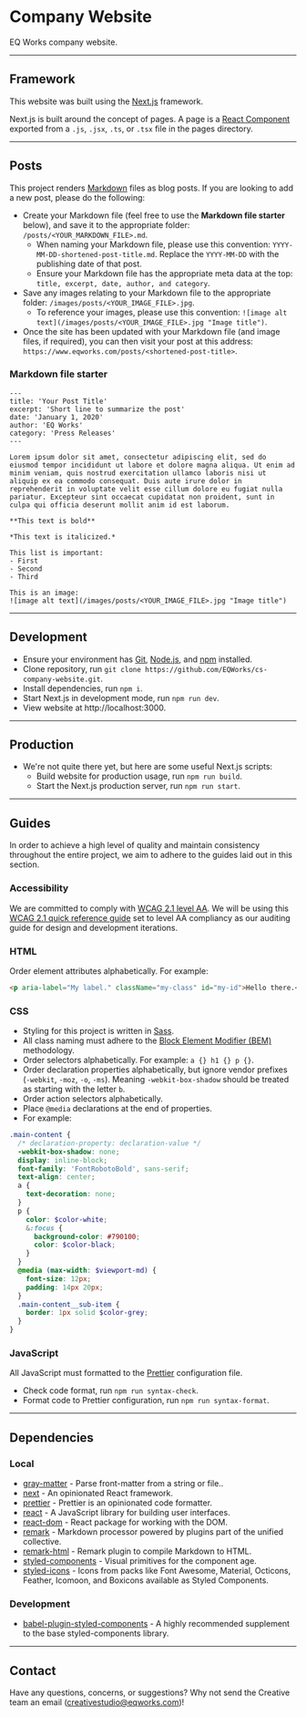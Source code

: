 # Company Website

EQ Works company website.

---

## Framework

This website was built using the [Next.js](https://nextjs.org/) framework.

Next.js is built around the concept of pages. A page is a [React Component](https://reactjs.org/docs/components-and-props.html) exported from a `.js`, `.jsx`, `.ts`, or `.tsx` file in the pages directory.

---

## Posts

This project renders [Markdown](https://en.wikipedia.org/wiki/Markdown) files as blog posts. If you are looking to add a new post, please do the following:
- Create your Markdown file (feel free to use the **Markdown file starter** below), and save it to the appropriate folder: `/posts/<YOUR_MARKDOWN_FILE>.md`.
  - When naming your Markdown file, please use this convention: `YYYY-MM-DD-shortened-post-title.md`. Replace the `YYYY-MM-DD` with the publishing date of that post.
  - Ensure your Markdown file has the appropriate meta data at the top: `title, excerpt, date, author, and category`.
- Save any images relating to your Markdown file to the appropriate folder: `/images/posts/<YOUR_IMAGE_FILE>.jpg`.
  - To reference your images, please use this convention: `![image alt text](/images/posts/<YOUR_IMAGE_FILE>.jpg "Image title")`.
- Once the site has been updated with your Markdown file (and image files, if required), you can then visit your post at this address: `https://www.eqworks.com/posts/<shortened-post-title>`.

### Markdown file starter

```
---
title: 'Your Post Title'
excerpt: 'Short line to summarize the post'
date: 'January 1, 2020'
author: 'EQ Works'
category: 'Press Releases'
---

Lorem ipsum dolor sit amet, consectetur adipiscing elit, sed do eiusmod tempor incididunt ut labore et dolore magna aliqua. Ut enim ad minim veniam, quis nostrud exercitation ullamco laboris nisi ut aliquip ex ea commodo consequat. Duis aute irure dolor in reprehenderit in voluptate velit esse cillum dolore eu fugiat nulla pariatur. Excepteur sint occaecat cupidatat non proident, sunt in culpa qui officia deserunt mollit anim id est laborum.

**This text is bold**

*This text is italicized.*

This list is important:
- First
- Second
- Third

This is an image:
![image alt text](/images/posts/<YOUR_IMAGE_FILE>.jpg "Image title")
```

---

## Development

- Ensure your environment has [Git](https://git-scm.com/), [Node.js](https://nodejs.org/en/), and [npm](https://www.npmjs.com/) installed.
- Clone repository, run `git clone https://github.com/EQWorks/cs-company-website.git`.
- Install dependencies, run `npm i`.
- Start Next.js in development mode, run `npm run dev`.
- View website at http://localhost:3000.

---

## Production

- We're not quite there yet, but here are some useful Next.js scripts:
  - Build website for production usage, run `npm run build`.
  - Start the Next.js production server, run `npm run start`.

---

## Guides

In order to achieve a high level of quality and maintain consistency throughout the entire project, we aim to adhere to the guides laid out in this section.

### Accessibility

We are committed to comply with [WCAG 2.1 level AA](https://www.w3.org/TR/WCAG21/). We will be using this [WCAG 2.1 quick reference guide](https://www.w3.org/WAI/WCAG21/quickref/?currentsidebar=%23col_customize&showtechniques=126%2C127%2C128%2C129%2C136%2C144%2C145%2C146%2C147%2C148%2C149%2C1410%2C1411%2C1412%2C1413%2C211%2C212%2C214%2C221%2C222%2C223%2C224%2C225%2C226%2C231%2C232%2C233%2C241%2C242%2C243%2C244%2C245%2C246%2C247%2C248%2C249%2C2410%2C251%2C252%2C253%2C254%2C255%2C256%2C311%2C312%2C313%2C314%2C315%2C316%2C321%2C322%2C323%2C324%2C325%2C331%2C332%2C333%2C334%2C335%2C411%2C412%2C413&levels=aaa#top) set to level AA compliancy as our auditing guide for design and development iterations.

### HTML

Order element attributes alphabetically. For example:

```html
<p aria-label="My label." className="my-class" id="my-id">Hello there.</p>
```

### CSS

- Styling for this project is written in [Sass](https://sass-lang.com/).
- All class naming must adhere to the [Block Element Modifier (BEM)](http://getbem.com/naming/) methodology.
- Order selectors alphabetically. For example: `a {} h1 {} p {}`.
- Order declaration properties alphabetically, but ignore vendor prefixes (`-webkit`, `-moz`, `-o`, `-ms`). Meaning `-webkit-box-shadow` should be treated as starting with the letter `b`.
- Order action selectors alphabetically.
- Place `@media` declarations at the end of properties.
- For example:

```scss
.main-content {
  /* declaration-property: declaration-value */
  -webkit-box-shadow: none;
  display: inline-block;
  font-family: 'FontRobotoBold', sans-serif;
  text-align: center;
  a {
    text-decoration: none;
  }
  p {
    color: $color-white;
    &:focus {
      background-color: #790100;
      color: $color-black;
    }
  }
  @media (max-width: $viewport-md) {
    font-size: 12px;
    padding: 14px 20px;
  }
  .main-content__sub-item {
    border: 1px solid $color-grey;
  }
}
```

### JavaScript

All JavaScript must formatted to the [Prettier](https://prettier.io/) configuration file.

- Check code format, run `npm run syntax-check`.
- Format code to Prettier configuration, run `npm run syntax-format`.

---

## Dependencies

### Local

- [gray-matter](https://www.npmjs.com/package/gray-matter) - Parse front-matter from a string or file..
- [next](https://www.npmjs.com/package/next) - An opinionated React framework.
- [prettier](https://www.npmjs.com/package/prettier) - Prettier is an opinionated code formatter.
- [react](https://www.npmjs.com/package/react) - A JavaScript library for building user interfaces.
- [react-dom](https://www.npmjs.com/package/react-dom) - React package for working with the DOM.
- [remark](https://www.npmjs.com/package/remark) - Markdown processor powered by plugins part of the unified collective.
- [remark-html](https://www.npmjs.com/package/remark-html) - Remark plugin to compile Markdown to HTML.
- [styled-components](https://www.npmjs.com/package/styled-components) - Visual primitives for the component age.
- [styled-icons](https://www.npmjs.com/package/styled-icons) - Icons from packs like Font Awesome, Material, Octicons, Feather, Icomoon, and Boxicons available as Styled Components.

### Development

- [babel-plugin-styled-components](https://www.npmjs.com/package/babel-plugin-styled-components) - A highly recommended supplement to the base styled-components library.

---

## Contact

Have any questions, concerns, or suggestions? Why not send the Creative team an email ([creativestudio@eqworks.com](mailto:creativestudio@eqworks.com))!
